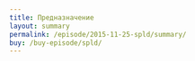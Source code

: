 ```yaml
---
title: Предназначение
layout: summary
permalink: /episode/2015-11-25-spld/summary/
buy: /buy-episode/spld/
---
```

